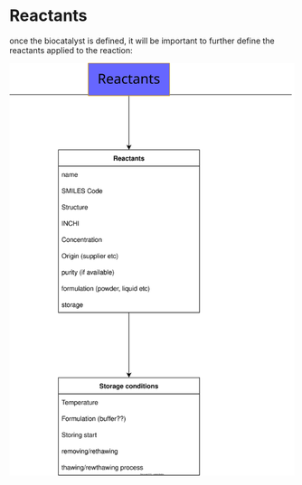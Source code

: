 # Reactants

once the biocatalyst is defined, it will be important to further define the reactants applied to the reaction:

<img src="assets/reactants.svg"/>